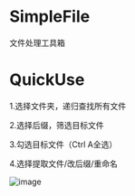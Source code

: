 # SimpleFile
文件处理工具箱

# QuickUse

1.选择文件夹，递归查找所有文件

2.选择后缀，筛选目标文件

3.勾选目标文件（Ctrl A全选）

4.选择提取文件/改后缀/重命名

![image](https://user-images.githubusercontent.com/48428549/232842747-912b9982-1f0d-4f11-a166-99e4c42ccbdb.png)
